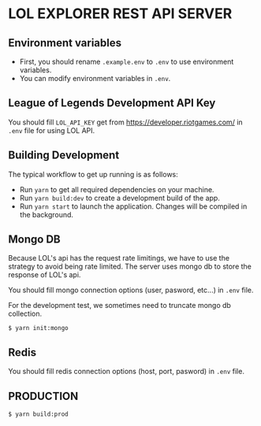 # LOL EXPLORER REST API SERVER

## Environment variables
* First, you should rename `.example.env` to `.env` to use environment variables.
* You can modify environment variables in `.env`.

## League of Legends Development API Key
You should fill `LOL_API_KEY` get from https://developer.riotgames.com/ in `.env` file for using LOL API.

## Building Development
The typical workflow to get up running is as follows:

* Run `yarn` to get all required dependencies on your machine.
* Run `yarn build:dev` to create a development build of the app.
* Run `yarn start` to launch the application. Changes will be compiled in the
  background.

## Mongo DB
Because LOL's api has the request rate limitings, we have to use the strategy to avoid being rate limited.
The server uses mongo db to store the response of LOL's api.

You should fill mongo connection options (user, pasword, etc...) in `.env` file.

For the development test, we sometimes need to truncate mongo db collection.
```shell
$ yarn init:mongo
```

## Redis
You should fill redis connection options (host, port, pasword) in `.env` file.

## PRODUCTION
```shell
$ yarn build:prod
```